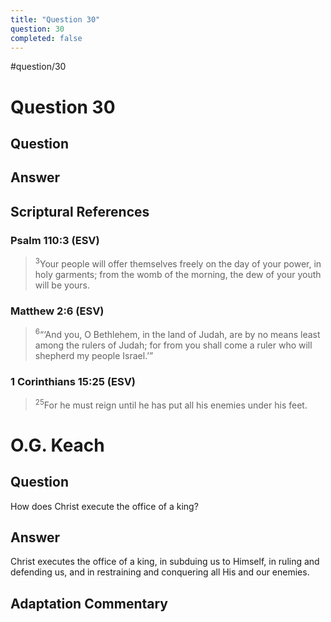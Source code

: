 ```yaml
---
title: "Question 30"
question: 30
completed: false
---
```

#question/30
# Question 30

## Question


## Answer


## Scriptural References
### Psalm 110:3 (ESV)
> <sup>3</sup>Your people will offer themselves freely on the day of your power, in holy garments; from the womb of the morning, the dew of your youth will be yours.

### Matthew 2:6 (ESV)
> <sup>6</sup>“‘And you, O Bethlehem, in the land of Judah, are by no means least among the rulers of Judah; for from you shall come a ruler who will shepherd my people Israel.’”

### 1 Corinthians 15:25 (ESV)
> <sup>25</sup>For he must reign until he has put all his enemies under his feet.

# O.G. Keach
## Question
How does Christ execute the office of a king?

## Answer
Christ executes the office of a king, in subduing us to Himself, in ruling and defending us, and in restraining and conquering all His and our enemies.

## Adaptation Commentary
